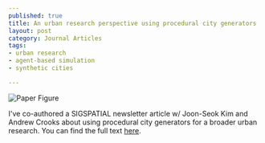 ```yaml
--- 
published: true
title: An urban research perspective using procedural city generators
layout: post
category: Journal Articles
tags: 
- urban research
- agent-based simulation
- synthetic cities

---
```


<img src="{{ site.baseurl }}/images/posts/Procedural-city-generation-and-input-output-relationships_W640.jpg" alt="Paper Figure" />



I've co-authored a SIGSPATIAL newsletter article w/ Joon-Seok Kim and Andrew Crooks about using procedural city generators for a broader urban research. You can find the full text [here](https://www.researchgate.net/publication/328944888_Procedural_city_generation_beyond_game_development).
		  	
